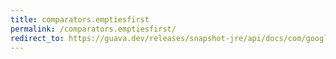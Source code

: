 ```yaml
---
title: comparators.emptiesfirst
permalink: /comparators.emptiesfirst/
redirect_to: https://guava.dev/releases/snapshot-jre/api/docs/com/google/common/collect/Comparators.html#emptiesFirst-java.util.Comparator-
---
```

